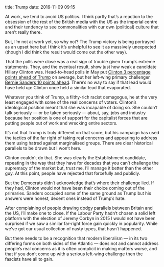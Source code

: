 title: Trump
date: 2016-11-09 09:15

At work, we tend to avoid US politics. I think partly that’s a reaction to the obsession of the rest of the British media with the US as the imperial centre and their tendency to see commonalities with our own (political) culture that aren’t really there.

But, I’m not at work yet, so why not? The Trump victory is being portrayed as an upset here but I think it’s unhelpful to see it as massively unexpected (though I did think the result would come out the other way).

That the polls were close was a real sign of trouble given Trump’s extreme statements. They, and the eventual result, show just how weak a candidate Hillary Clinton was. Head-to-head polls in May put [Clinton 3 percentage points ahead of Trump][rcp-ct] on average, but her left-wing primary challenger [Bernie Sanders 10 points ahead][rcp-st]. There’s no way to say if that lead would have held up: Clinton once held a similar lead that evaporated.

[rcp-ct]: http://www.realclearpolitics.com/epolls/2016/president/us/general_election_trump_vs_clinton-5491.html
[rcp-st]: http://www.realclearpolitics.com/epolls/2016/president/us/general_election_trump_vs_sanders-5565.html

Whatever you think of Trump, a filthy-rich racist demagogue, he at the very least engaged with some of the real concerns of voters. Clinton’s ideological position meant that she was incapable of doing so. She couldn’t talk seriously — or be taken seriously — about, say, jobs and industry because her position is one of support for the capitalist forces that are putting people out of work and wrecking entire sectors.

It’s not that Trump is truly different on that score, but his campaign has used the tactics of the far right of taking real concerns and appearing to address them using hatred against marginalised groups. There are clear historical parallels to be drawn but I won’t here.

Clinton couldn’t do that. She was clearly the Establishment candidate, repeating in the way that they have for decades that you can’t challenge the supremacy of the market but, trust me, I’ll manage it better than the other guy. At this point, people have rejected that forcefully and publicly.

But the Democrats didn’t acknowledge that’s where their challenge lied. If they had, Clinton would not have been their choice coming out of the primaries. Sanders occupied some of the same ground as Trump but his answers were honest, decent ones instead of Trump’s hate.

After complaining of people drawing dodgy parallels between Britain and the US, I’ll make one to close. If the Labour Party hadn’t chosen a solid left platform with the election of Jeremy Corbyn in 2015 I would not have been surprised if we saw a similar far-right force gain quickly in popularity. While we’ve got our usual collection of nasty types, that hasn’t happened.

But there needs to be a recognition that modern liberalism — in its two differing forms on both sides of the Atlantic — does not and cannot address people’s real concerns as it is often complicit in making matters worse, and that if you don’t come up with a serious left-wing challenge then the fascists have all to gain.
